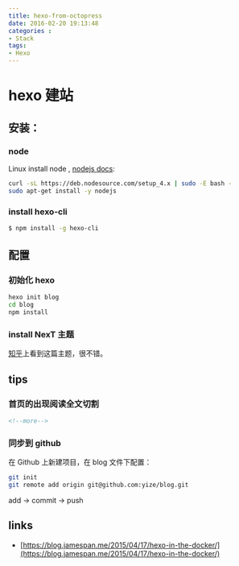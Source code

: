```yaml
---
title: hexo-from-octopress
date: 2016-02-20 19:13:48
categories : 
- Stack
tags:
- Hexo
---
```


# hexo 建站

## 安装：

### node

Linux install node , [nodejs docs](https://nodejs.org/en/download/package-manager/#debian-and-ubuntu-based-linux-distributions):

```bash
curl -sL https://deb.nodesource.com/setup_4.x | sudo -E bash -
sudo apt-get install -y nodejs
```

### install hexo-cli

```bash
$ npm install -g hexo-cli
```

## 配置

### 初始化 hexo

```bash
hexo init blog
cd blog
npm install
```

### install NexT 主题

[知乎](https://www.zhihu.com/question/24422335/answer/46357100)上看到这篇主题，很不错。


## tips

### 首页的出现阅读全文切割

```md
<!--more-->
```

### 同步到 github

在 Github 上新建项目，在 blog 文件下配置：

```bash
git init
git remote add origin git@github.com:yize/blog.git
```

add -> commit -> push


## links

- [https://blog.jamespan.me/2015/04/17/hexo-in-the-docker/](https://blog.jamespan.me/2015/04/17/hexo-in-the-docker/)


